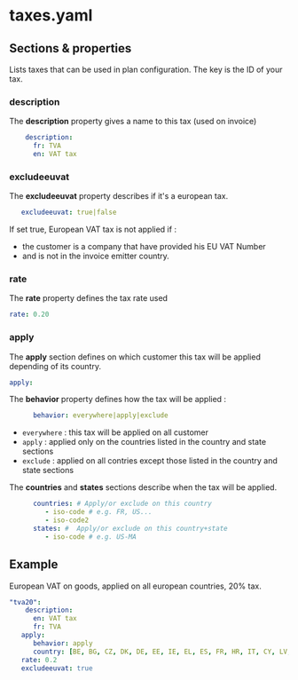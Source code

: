 # taxes.yaml

## Sections & properties

Lists taxes that can be used in plan configuration. The key is the ID of your tax.

### description

The **description** property gives a name to this tax (used on invoice)

```yaml
    description:
      fr: TVA
      en: VAT tax
```

### excludeeuvat

The **excludeeuvat** property describes if it's a european tax.

```yaml
   excludeeuvat: true|false
```

If set true, European VAT tax is not applied if :

- the customer is a company that have provided his EU VAT Number
- and is not in the invoice emitter country.

### rate

The **rate** property defines the tax rate used

```yaml
rate: 0.20
```

### apply

The **apply** section defines on which customer this tax will be applied depending of its country.

```yaml
apply:
```

The **behavior** property defines how the tax will be applied :

```yaml
      behavior: everywhere|apply|exclude
```

- `everywhere` : this tax will be applied on all customer
- `apply` : applied only on the countries listed in the country and state sections
- `exclude` : applied on all contries except those listed in the country and state sections

The **countries** and **states** sections describe when the tax will be applied.

```yaml
      countries: # Apply/or exclude on this country
         - iso-code # e.g. FR, US...
         - iso-code2
      states: #  Apply/or exclude on this country+state
         - iso-code # e.g. US-MA
```

## Example

European VAT on goods, applied on all european countries, 20% tax.

```yaml
"tva20":
    description:
      en: VAT tax
      fr: TVA
   apply:
      behavior: apply
      country: [BE, BG, CZ, DK, DE, EE, IE, EL, ES, FR, HR, IT, CY, LV, LT, LU, HU, MT, NL, AT, PL, PT, RO, SI, SK, FI, SE, UK]
   rate: 0.2
   excludeeuvat: true
```
